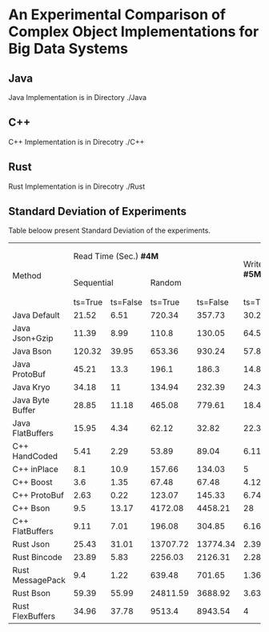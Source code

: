 # An Experimental Comparison of Complex Object Implementations for Big Data Systems

Java
--
Java Implementation is in Directory ./Java

C++
--
C++ Implementation is in Direcotry ./C++ 

Rust
--
Rust Implementation is in Direcotry ./Rust 


Standard Deviation of Experiments
--
Table beloow present Standard Deviation of the experiments. 

<table>  
  <tr>
    <td rowspan="3">Method</td>
    <td colspan="4">Read Time (Sec.) <b>#4M</b></td>
    <td colspan="2" rowspan="2" >Write Time (Sec.) <b>#5M</b></td>
    <td rowspan="2"> External Sort Time (Min.) <b>#10M</b></td>
  </tr> 
  <tr>
    <td colspan="2">Sequential</td>
    <td colspan="2">Random</td>
  </tr>
  <tr>
    <td >ts=True</td>
    <td >ts=False</td>
    <td >ts=True</td>
    <td >ts=False</td>
    <td >ts=True</td>
    <td >ts=False</td>
    <td >ts=True</td>    
  </tr>
   <tr><td>Java Default</td><td>21.52</td><td>6.51</td><td>720.34</td><td>357.73</td><td>30.24</td><td>19</td><td>49.16</td></tr>
<tr><td>Java Json+Gzip</td><td>11.39</td><td>8.99</td><td>110.8</td><td>130.05</td><td>64.51</td><td>48.84</td><td>148.39</td></tr>
<tr><td>Java Bson</td><td>120.32</td><td>39.95</td><td>653.36</td><td>930.24</td><td>57.89</td><td>18.39</td><td>76.53</td></tr>
<tr><td>Java ProtoBuf</td><td>45.21</td><td>13.3</td><td>196.1</td><td>186.3</td><td>14.86</td><td>11.57</td><td>63.89</td></tr>
<tr><td>Java Kryo</td><td>34.18</td><td>11</td><td>134.94</td><td>232.39</td><td>24.3</td><td>4.84</td><td>27.02</td></tr>
<tr><td>Java Byte Buffer</td><td>28.85</td><td>11.18</td><td>465.08</td><td>779.61</td><td>18.48</td><td>6.06</td><td>49.25</td></tr>
<tr><td>Java FlatBuffers</td><td>15.95</td><td>4.34</td><td>62.12</td><td>32.82</td><td>22.31</td><td>5.38</td><td>8.07</td></tr>
<tr><td>C++ HandCoded</td><td>5.41</td><td>2.29</td><td>53.89</td><td>89.04</td><td>6.11</td><td>6.69</td><td>17.57</td></tr>
<tr><td>C++ inPlace</td><td>8.1</td><td>10.9</td><td>157.66</td><td>134.03</td><td>5</td><td>8.19</td><td>4.84</td></tr>
<tr><td>C++ Boost</td><td>3.6</td><td>1.35</td><td>67.48</td><td>67.48</td><td>4.12</td><td>7.3</td><td>18.2</td></tr>
<tr><td>C++ ProtoBuf</td><td>2.63</td><td>0.22</td><td>123.07</td><td>145.33</td><td>6.74</td><td>4.56</td><td>33.72</td></tr>
<tr><td>C++ Bson</td><td>9.5</td><td>13.17</td><td>4172.08</td><td>4458.21</td><td>28</td><td>12.21</td><td>10.18</td></tr>
<tr><td>C++ FlatBuffers</td><td>9.11</td><td>7.01</td><td>196.08</td><td>304.85</td><td>6.16</td><td>5.03</td><td>9.56</td></tr>
<tr><td>Rust Json</td><td>25.43</td><td>31.01</td><td>13707.72</td><td>13774.34</td><td>2.39</td><td>6.28</td><td>3.64</td></tr>
<tr><td>Rust Bincode</td><td>23.89</td><td>5.83</td><td>2256.03</td><td>2126.31</td><td>2.28</td><td>1.76</td><td>4.48</td></tr>
<tr><td>Rust MessagePack</td><td>9.4</td><td>1.22</td><td>639.48</td><td>701.65</td><td>1.36</td><td>1.67</td><td>7.58</td></tr>
<tr><td>Rust Bson</td><td>59.39</td><td>55.99</td><td>24811.59</td><td>3688.92</td><td>3.63</td><td>10.07</td><td>9.48</td></tr>
<tr><td>Rust FlexBuffers</td><td>34.96</td><td>37.78</td><td>9513.4</td><td>8943.54</td><td>4</td><td>2.22</td><td>9.74</td></tr>
</table>
